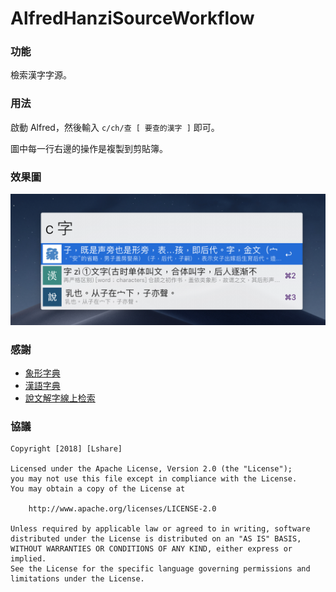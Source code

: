 # AlfredHanziSourceWorkflow
### 功能

檢索漢字字源。

### 用法

啟動 Alfred，然後輸入 `c/ch/查 [ 要查的漢字 ]` 即可。

圖中每一行右邊的操作是複製到剪貼簿。

### 效果圖

![screen_shot_search_zi](screenshot/screen_shot_search_zi.png)

### 感謝

- [象形字典](http://www.vividict.com/Default.aspx)
- [漢語字典](http://dict.iguci.cn/)
- [說文解字線上检索](http://www.shuowen.org/)

### 協議

```
Copyright [2018] [Lshare]

Licensed under the Apache License, Version 2.0 (the "License");
you may not use this file except in compliance with the License.
You may obtain a copy of the License at

    http://www.apache.org/licenses/LICENSE-2.0

Unless required by applicable law or agreed to in writing, software
distributed under the License is distributed on an "AS IS" BASIS,
WITHOUT WARRANTIES OR CONDITIONS OF ANY KIND, either express or implied.
See the License for the specific language governing permissions and
limitations under the License.
```